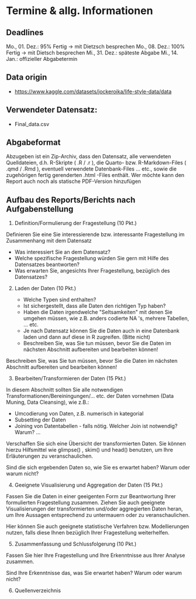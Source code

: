 # Termine & allg. Informationen

## Deadlines
Mo., 01. Dez.: 95% Fertig -> mit Dietzsch besprechen
Mo., 08. Dez.: 100% Fertig -> mit Dietsch besprechen
Mi., 31. Dez.: späteste Abgabe
Mi., 14. Jan.: offizieller Abgabetermin

## Data origin
- https://www.kaggle.com/datasets/jockeroika/life-style-data/data

## Verwendeter Datensatz:
- Final_data.csv

## Abgabeformat

Abzugeben ist ein Zip-Archiv, dass den Datensatz, alle verwendeten Quelldateien, d.h. R-Skripte ( .R / .r ), die Quarto- bzw. R-Markdown-Files ( .qmd / .Rmd ), eventuell verwendete Datenbank-Files ... etc., sowie die zugehörigen fertig gerenderten .html -Files enthält. Wer möchte kann den Report auch noch als statische PDF-Version
hinzufügen

## Aufbau des Reports/Berichts nach Aufgabenstellung

1. Definition/Formulierung der Fragestellung (10 Pkt.)

Definieren Sie eine Sie interessierende bzw. interessante Fragestellung im Zusammenhang
mit dem Datensatz

   - Was interessiert Sie an dem Datensatz?
   - Welche spezifische Fragestellung würden Sie gern mit Hilfe des Datensatzes beantworten?
   - Was erwarten Sie, angesichts Ihrer Fragestellung, bezüglich des Datensatzes?


2. Laden der Daten (10 Pkt.)

   - Welche Typen sind enthalten?
   - Ist sichergestellt, dass alle Daten den richtigen Typ haben?
   - Haben die Daten irgendwelche "Seltsamkeiten" mit denen Sie umgehen müssen, wie z.B. anders codierte NA 's, mehrere Tabellen, ... etc.
   - Je nach Datensatz können Sie die Daten auch in eine Datenbank laden und dann auf diese in R zugreifen. (Bitte nicht)
   - Beschreiben Sie, was Sie tun müssen, bevor Sie die Daten im nächsten Abschnitt aufbereiten und bearbeiten können!

Beschreiben Sie, was Sie tun müssen, bevor Sie die Daten im nächsten Abschnitt
aufbereiten und bearbeiten können!


3. Bearbeiten/Transformieren der Daten (15 Pkt.)

In diesem Abschnitt sollten Sie alle notwendigen Transformationen/Bereiningungen/... etc. der Daten vornehmen (Data Muning, Data Cleansing), wie z.B.: 

   - Umcodierung von Daten, z.B. numerisch in kategorial 
   - Subsetting der Daten 
   - Joining von Datentabellen - falls nötig. Welcher Join ist notwendig? Warum? ...

Verschaffen Sie sich eine Übersicht der transformierten Daten. Sie können hierzu
Hilfsmittel wie glimpse() , skim() und head() benutzen, um Ihre Erläuterungen zu
veranschaulichen.

Sind die sich ergebenden Daten so, wie Sie es erwartet haben? Warum oder warum nicht?


4. Geeignete Visualisierung und Aggregation der Daten (15 Pkt.)

Fassen Sie die Daten in einer geeigenten Form zur Beantwortung Ihrer formulierten Fragestellung zusammen. Ziehen Sie auch geeignete Visualisierungen der transformierten und/oder aggregierten Daten heran, um Ihre Aussagen entsprechend zu untermauern
oder zu veranschaulichen.

Hier können Sie auch geeignete statistische Verfahren bzw. Modellierungen nutzen, falls
diese Ihnen bezüglich Ihrer Fragestellung weiterhelfen.


5. Zusammenfassung und Schlussfolgerung (10 Pkt.)

Fassen Sie hier Ihre Fragestellung und Ihre Erkenntnisse aus Ihrer Analyse zusammen.

Sind Ihre Erkenntnisse das, was Sie erwartet haben? Warum oder warum nicht?


6. Quellenverzeichnis